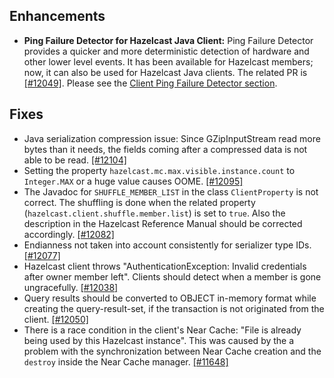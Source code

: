 ## Enhancements

- **Ping Failure Detector for Hazelcast Java Client:** Ping Failure Detector provides a quicker and more deterministic detection of hardware and other lower level events. It has been available for Hazelcast members; now, it can also be used for Hazelcast Java clients. The related PR is [[#12049]](https://github.com/hazelcast/hazelcast/pull/12049). Please see the [Client Ping Failure Detector section](http://docs.hazelcast.org/docs/3.9.3/manual/html-single/index.html#client-ping-failure-detector).

## Fixes

- Java serialization compression issue: Since GZipInputStream read more bytes than it needs, the fields coming after a compressed data is not able to be read. [[#12104]](https://github.com/hazelcast/hazelcast/issues/12104)
- Setting the property `hazelcast.mc.max.visible.instance.count` to `Integer.MAX` or a huge value causes OOME. [[#12095]](https://github.com/hazelcast/hazelcast/issues/12095)
- The Javadoc for `SHUFFLE_MEMBER_LIST` in the class `ClientProperty` is not correct. The shuffling is done when the related property (`hazelcast.client.shuffle.member.list`) is set to `true`. Also the description in the Hazelcast Reference Manual should be corrected accordingly. [[#12082]](https://github.com/hazelcast/hazelcast/issues/12082)
- Endianness not taken into account consistently for serializer type IDs. [[#12077]](https://github.com/hazelcast/hazelcast/issues/12077)
- Hazelcast client throws "AuthenticationException: Invalid credentials after owner member left". Clients should detect when a member is gone ungracefully. [[#12038]](https://github.com/hazelcast/hazelcast/issues/12038)
- Query results should be converted to OBJECT in-memory format while creating the query-result-set, if the transaction is not originated from the client. [[#12050]](https://github.com/hazelcast/hazelcast/issues/12050)
- There is a race condition in the client's Near Cache: "File is already being used by this Hazelcast instance". This was caused by the a problem with the synchronization between Near Cache creation and the `destroy` inside the Near Cache manager. [[#11648]](https://github.com/hazelcast/hazelcast/issues/11648)


